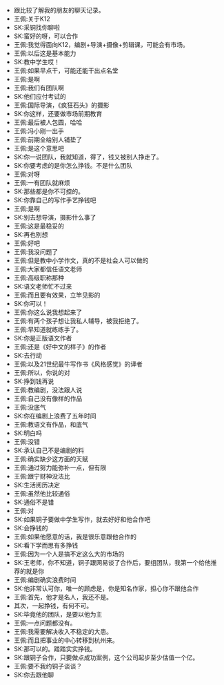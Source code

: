 - 跟比较了解我的朋友的聊天记录。
- 王佩:关于K12
- SK:采铜找你聊啦
- SK:蛮好的呀，可以合作
- 王佩:我觉得面向K12，编剧+导演+摄像+剪辑课，可能会有市场。
- 王佩:以后这是基本能力
- SK:教中学生哎！
- 王佩:如果早点干，可能还能干出点名堂
- 王佩:是啊
- 王佩:我们有团队啊
- SK:他们应付考试的
- 王佩:国际导演，《疯狂石头》的摄影
- SK:你这样，还要做市场前期教育
- 王佩:最后被人包圆，哈哈
- 王佩:冯小刚一出手
- 王佩:前期全给别人铺垫了
- 王佩:是这个意思吧
- SK:你一说团队，我就知道，得了，钱又被别人挣走了。
- SK:你要考虑的是你怎么挣钱。不是什么团队
- 王佩:对呀
- 王佩:一有团队就麻烦
- SK:那些都是你不可控的。
- SK:你靠自己的写作手艺挣钱吧
- 王佩:是啊
- SK:别去想导演，摄影什么事了
- 王佩:这是最稳妥的
- SK:再也别想
- 王佩:好吧
- 王佩:我没问题了
- 王佩:但是教中小学作文，真的不是社会人可以做的
- 王佩:大家都信任语文老师
- 王佩:高级职称那种
- SK:语文老师忙不过来
- 王佩:而且要有效果，立竿见影的
- SK:你可以！
- 王佩:你这么说我想起来了
- 王佩:有两个孩子想让我私人辅导，被我拒绝了。
- 王佩:早知道就练练手了。
- SK:你是正版语文作者
- 王佩:还是《好中文的样子》的作者
- SK:去行动
- 王佩:以及21世纪最牛写作书《风格感觉》的译者
- 王佩:所以，你说的对
- SK:挣到钱再说
- 王佩:教编剧，没法跟人说
- 王佩:自己没有像样的作品
- 王佩:没底气
- SK:你在编剧上浪费了五年时间
- 王佩:教语文有作品，和底气
- SK:明白吗
- 王佩:没错
- SK:承认自己不是编剧的料
- 王佩:确实缺少这方面的天赋
- 王佩:通过努力能弥补一点，但有限
- 王佩:跟宁财神没法比
- SK:生活阅历决定
- 王佩:虽然他比较通俗
- SK:通俗不是错
- 王佩:对
- SK:如果铜子要做中学生写作，就去好好和他合作吧
- SK:会挣钱的
- 王佩:如果他愿意的话，我是很乐意跟他合作的
- SK:看下学而思有多挣钱
- 王佩:因为一个人是搞不定这么大的市场的
- SK:王老师，你不知道，铜子跟网易谈了合作后，要组团队，我第一个给他推荐的就是你
- 王佩:编剧确实浪费时间
- SK:他非常认可你，唯一的顾虑是，你是知名作家，担心你不跟他合作
- 王佩:首先，他才是名人，我还不是。
- 其次，一起挣钱，有何不可。
- SK:毕竟他的团队，是要以他为主
- 王佩:一点问题都没有。
- 王佩:我需要解决收入不稳定的大患。
- 王佩:而且把事业的中心转移到杭州来。
- SK:那可以的。踏踏实实挣钱。
- SK:跟铜子合作，只要做点成功案例，这个公司起步至少估值一个亿。
- 王佩:要不我约铜子谈谈？
- SK:你去跟他聊
